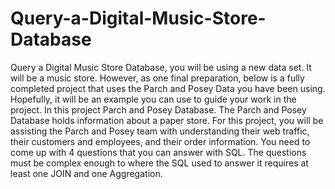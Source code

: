 # Query-a-Digital-Music-Store-Database
Query a Digital Music Store Database, you will be using a new data set. It will be a music store. However, as one final preparation, below is a fully completed project that uses the Parch and Posey Data you have been using. Hopefully, it will be an example you can use to guide your work in the project. In this project Parch and Posey Database. The Parch and Posey Database holds information about a paper store. For this project, you will be assisting the Parch and Posey team with understanding their web traffic, their customers and employees, and their order information.  You need to come up with 4 questions that you can answer with SQL. The questions must be complex enough to where the SQL used to answer it requires at least one JOIN and one Aggregation. 
